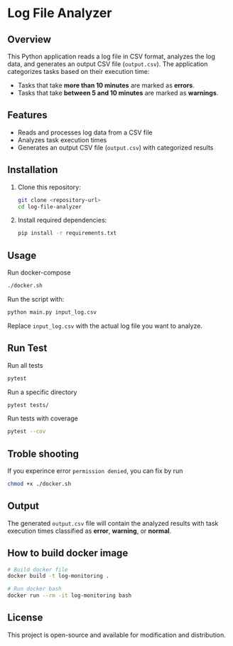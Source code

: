 # Log File Analyzer

## Overview
This Python application reads a log file in CSV format, analyzes the log data, and generates an output CSV file (`output.csv`). The application categorizes tasks based on their execution time:
- Tasks that take **more than 10 minutes** are marked as **errors**.
- Tasks that take **between 5 and 10 minutes** are marked as **warnings**.

## Features
- Reads and processes log data from a CSV file
- Analyzes task execution times
- Generates an output CSV file (`output.csv`) with categorized results

## Installation
1. Clone this repository:
   ```sh
   git clone <repository-url>
   cd log-file-analyzer
   ```
2. Install required dependencies:
   ```sh
   pip install -r requirements.txt
   ```

## Usage
Run docker-compose
```bash
./docker.sh
```
Run the script with:
```bash
python main.py input_log.csv
```
Replace `input_log.csv` with the actual log file you want to analyze.

## Run Test
Run all tests
```bash
pytest
```

Run a specific directory
```bash
pytest tests/
```

Run tests with coverage
```bash
pytest --cov
```

## Troble shooting
If you experince error `permission denied`, you can fix by run
```bash
chmod +x ./docker.sh
```

  ## Output
The generated `output.csv` file will contain the analyzed results with task execution times classified as **error**, **warning**, or **normal**.


## How to build docker image

```bash
# Build docker file
docker build -t log-monitoring .

# Run docker bash
docker run --rm -it log-monitoring bash
```

## License
This project is open-source and available for modification and distribution.

